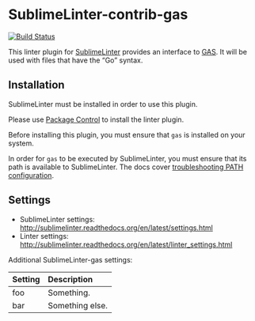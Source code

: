 SublimeLinter-contrib-gas
=========================

[![Build Status](https://travis-ci.org/SublimeLinter/SublimeLinter-contrib-gas.svg?branch=master)](https://travis-ci.org/SublimeLinter/SublimeLinter-contrib-gas)

This linter plugin for [SublimeLinter](https://github.com/SublimeLinter/SublimeLinter) provides an interface to [GAS](https://github.com/GoASTScanner/gas). It will be used with files that have the “Go” syntax.

## Installation
SublimeLinter must be installed in order to use this plugin. 

Please use [Package Control](https://packagecontrol.io) to install the linter plugin.

Before installing this plugin, you must ensure that `gas` is installed on your system.

In order for `gas` to be executed by SublimeLinter, you must ensure that its path is available to SublimeLinter. The docs cover [troubleshooting PATH configuration](http://sublimelinter.readthedocs.io/en/latest/troubleshooting.html#finding-a-linter-executable).

## Settings
- SublimeLinter settings: http://sublimelinter.readthedocs.org/en/latest/settings.html
- Linter settings: http://sublimelinter.readthedocs.org/en/latest/linter_settings.html

Additional SublimeLinter-gas settings:

|Setting|Description    |
|:------|:--------------|
|foo    |Something.     |
|bar    |Something else.|
